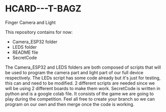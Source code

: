 # HCARD---T-BAGZ
Finger Camera and Light

This repository contains for now:
- Camera_ESP32 folder
- LEDS folder
- README file
- SecretCode

The Camera_ESP32 and LEDS folders are both composed of scripts that will be used to program the camera part and light part of our full device respectively. The LEDs script has some code already but it's just for testing, this can and need to be modified.
2 different scripts are needed since we will be using 2 different boards to make them work.
SecretCode is written in python and is a google colab file. It consists of the game we are going to play during the competition.
Feel all free to create your branch so we can program on our own and then merge once the code is working.

